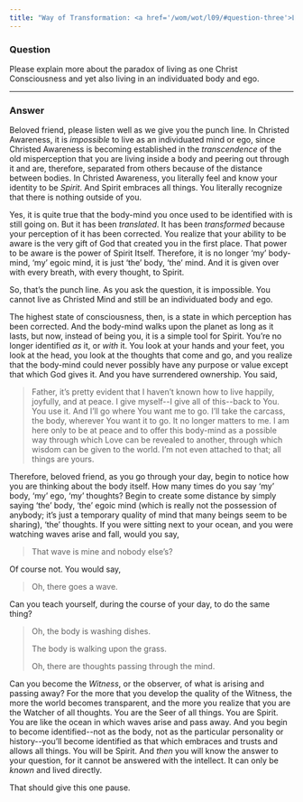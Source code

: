 ```yaml
---
title: "Way of Transformation: <a href='/wom/wot/l09/#question-three'>Lesson Nine</a> - <small>Question Three</small>"
---
```


### Question

Please explain more about the paradox of living as one Christ
Consciousness and yet also living in an individuated body and ego.

---

### Answer

Beloved friend, please listen well as we give you the punch line. In
Christed Awareness, it is *impossible* to live as an individuated mind
or ego, since Christed Awareness is becoming established in the
*transcendence* of the old misperception that you are living inside a
body and peering out through it and are, therefore, separated from
others because of the distance between bodies. In Christed Awareness,
you literally feel and know your identity to be *Spirit*. And Spirit
embraces all things. You literally recognize that there is nothing
outside of you.

Yes, it is quite true that the body-mind you once used to be identified
with is still going on. But it has been *translated*. It has been
*transformed* because your perception of it has been corrected. You
realize that your ability to be aware is the very gift of God that
created you in the first place. That power to be aware is the power of
Spirit Itself. Therefore, it is no longer ‘my’ body-mind, ‘my’ egoic
mind, it is just ‘the’ body, ‘the’ mind. And it is given over with every
breath, with every thought, to Spirit.

So, that’s the punch line. As you ask the question, it is impossible.
You cannot live as Christed Mind and still be an individuated body and
ego.

The highest state of consciousness, then, is a state in which perception
has been corrected. And the body-mind walks upon the planet as long as
it lasts, but now, instead of being you, it is a simple tool for Spirit.
You’re no longer identified *as* it, or *with* it. You look at your hands
and your feet, you look at the head, you look at the thoughts that come
and go, and you realize that the body-mind could never possibly have any
purpose or value except that which God gives it. And you have
surrendered ownership. You said,

> Father, it’s pretty evident that I haven’t known how to live happily,
> joyfully, and at peace. I give myself--I give all of this--back to
> You. You use it. And I’ll go where You want me to go. I’ll take the
> carcass, the body, wherever You want it to go. It no longer matters to
> me. I am here only to be at peace and to offer this body-mind as a
> possible way through which Love can be revealed to another, through
> which wisdom can be given to the world. I’m not even attached to that;
> all things are yours.

Therefore, beloved friend, as you go through your day, begin to notice
how you are thinking about the body itself. How many times do you say
‘my’ body, ‘my’ ego, ‘my’ thoughts? Begin to create some distance by
simply saying ‘the’ body, ‘the’ egoic mind (which is really not the
possession of anybody; it’s just a temporary quality of mind that many
beings seem to be sharing), ‘the’ thoughts. If you were sitting next to
your ocean, and you were watching waves arise and fall, would you say,

> That wave is mine and nobody else’s?

Of course not. You would say,

> Oh, there goes a wave.

Can you teach yourself, during the course of your day, to do the same
thing?

> Oh, the body is washing dishes.
> 
> The body is walking upon the grass.
> 
> Oh, there are thoughts passing through the mind.

Can you become the *Witness*, or the observer, of what is arising and
passing away? For the more that you develop the quality of the Witness,
the more the world becomes transparent, and the more you realize that
you are the Watcher of all thoughts. You are the Seer of all things. You
are Spirit. You are like the ocean in which waves arise and pass away.
And you begin to become identified--not as the body, not as the
particular personality or history--you’ll become identified as that
which embraces and trusts and allows all things. You will be Spirit. And
*then* you will know the answer to your question, for it cannot be
answered with the intellect. It can only be *known* and lived directly.

That should give this one pause.

